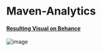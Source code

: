 # Maven-Analytics

#### [Resulting Visual on Behance ](https://www.behance.net/gallery/153376235/Successful-Space-Explorations)  

![image](https://user-images.githubusercontent.com/28558929/192071133-8831aa0a-be61-4a3e-af3f-700e006ba2c0.png)
